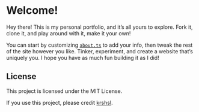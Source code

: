 # Welcome!

Hey there! This is my personal portfolio, and it’s all yours to explore. Fork it, clone it, and play around with it, make it your own!

You can start by customizing [`about.ts`](src/core/config/about.ts) to add your info, then tweak the rest of the site however you like. Tinker, experiment, and create a website that’s uniquely you. I hope you have as much fun building it as I did!


## License

This project is licensed under the MIT License.

If you use this project, please credit [krshsl](github.com/krshsl).
